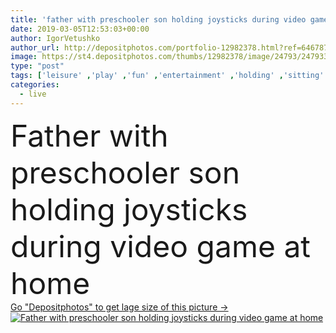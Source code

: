 ```yaml
---
title: 'father with preschooler son holding joysticks during video game at home'
date: 2019-03-05T12:53:03+00:00
author: IgorVetushko
author_url: http://depositphotos.com/portfolio-12982378.html?ref=64678756
image: https://st4.depositphotos.com/thumbs/12982378/image/24793/247933308/api_thumb_450.jpg?forcejpeg=true
type: "post"
tags: ['leisure' ,'play' ,'fun' ,'entertainment' ,'holding' ,'sitting' ,'people' ,'cute' ,'caucasian' ,'child' ,'family' ,'male' ,'man' ,'boy' ,'childhood' ,'kid' ,'adorable' ,'home' ,'playing' ,'together' ,'togetherness' ,'preschooler' ,'indoors' ,'son' ,'handsome' ,'parent' ,'dad' ,'father' ,'gaming' ,'parenthood' ,'fatherhood' ,'daddy' ,'gamepads' ,'joysticks' ,'Living Room' ,'Video Game' ]
categories: 
  - live
---
```

<div aling="center">
            <font size="60"> Father with preschooler son holding joysticks during video game at home</font>   
</div>
<div>
    <a href='https://depositphotos.com/247933308/stock-photo-father-preschooler-son-holding-joysticks.html?ref=64678756' target=_blank > Go "Depositphotos" to get lage size of this picture ->
        <img href='https://depositphotos.com/247933308/stock-photo-father-preschooler-son-holding-joysticks.html?ref=64678756' src='https://st4.depositphotos.com/12982378/24793/i/950/depositphotos_247933308-stock-photo-father-preschooler-son-holding-joysticks.jpg?forcejpeg=true' alt='Father with preschooler son holding joysticks during video game at home' >
    </a>
</div>
